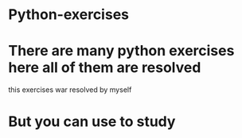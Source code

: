 # Python-exercises
# There are many python exercises here all of them are resolved
this exercises war resolved by myself
# But you can use to study
